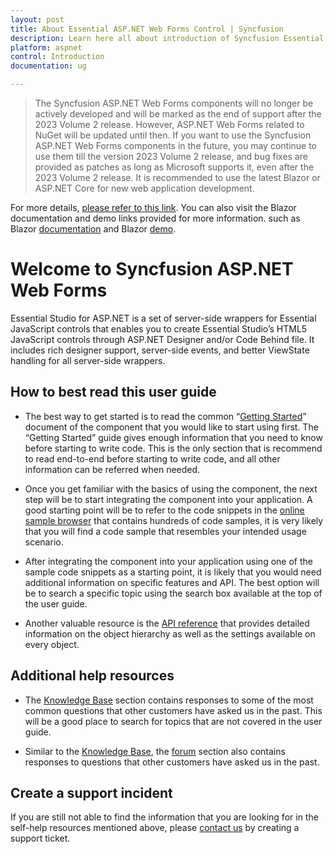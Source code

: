```yaml
---
layout: post
title: About Essential ASP.NET Web Forms Control | Syncfusion
description: Learn here all about introduction of Syncfusion Essential ASP.NET Web Forms control, its features, and more.
platform: aspnet
control: Introduction
documentation: ug

---
```


> The Syncfusion ASP.NET Web Forms components will no longer be actively developed and will be marked as the end of support after the 2023 Volume 2 release. However, ASP.NET Web Forms related to NuGet will be updated until then. If you want to use the Syncfusion ASP.NET Web Forms components in the future, you may continue to use them till the version 2023 Volume 2 release, and bug fixes are provided as patches as long as Microsoft supports it, even after the 2023 Volume 2 release. It is recommended to use the latest Blazor or ASP.NET Core for new web application development.

For more details, [please refer to this link](https://learn.microsoft.com/en-us/dotnet/architecture/blazor-for-web-forms-developers/introduction). You can also visit the Blazor documentation and demo links provided for more information. such as Blazor [documentation](https://blazor.syncfusion.com/documentation/introduction) and Blazor [demo](https://blazor.syncfusion.com/demos/).


# Welcome to Syncfusion ASP.NET Web Forms

Essential Studio for ASP.NET is a set of server-side wrappers for Essential JavaScript controls that enables you to create Essential Studio’s HTML5 JavaScript controls through ASP.NET Designer and/or Code Behind file. It includes rich designer support, server-side events, and better ViewState handling for all server-side wrappers.

## How to best read this user guide

* The best way to get started is to read the common “[Getting Started](aspnet/getting-started-webforms)” document of the component that you would like to start using first. The “Getting Started” guide gives enough information that you need to know before starting to write code. This is the only section that is recommend to read end-to-end before starting to write code, and all other information can be referred when needed.

* Once you get familiar with the basics of using the component, the next step will be to start integrating the component into your application. A good starting point will be to refer to the code snippets in the [online sample browser](https://github.com/syncfusion/aspnet-ej1-demos) that contains hundreds of code samples, it is very likely that you will find a code sample that resembles your intended usage scenario.

* After integrating the component into your application using one of the sample code snippets as a starting point, it is likely that you would need additional information on specific features and API. The best option will be to search a specific topic using the search box available at the top of the user guide.

* Another valuable resource is the [API reference](https://help.syncfusion.com/api/js/global) that provides detailed information on the object hierarchy as well as the settings available on every object.

## Additional help resources

* The [Knowledge Base](https://support.syncfusion.com/kb/retiredproducts/category/92) section contains responses to some of the most common questions that other customers have asked us in the past. This will be a good place to search for topics that are not covered in the user guide.

* Similar to the [Knowledge Base](https://support.syncfusion.com/kb/retiredproducts/category/92), the [forum](https://www.syncfusion.com/forums/aspnet) section also contains responses to questions that other customers have asked us in the past.

## Create a support incident


If you are still not able to find the information that you are looking for in the self-help resources mentioned above, please [contact us](https://internalsupport.bolddesk.com/agent/tickets/create) by creating a support ticket.
